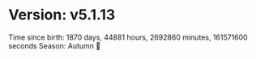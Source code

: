 # Version: v5.1.13
Time since birth: 1870 days, 44881 hours, 2692860 minutes, 161571600 seconds
Season: Autumn 🍁
